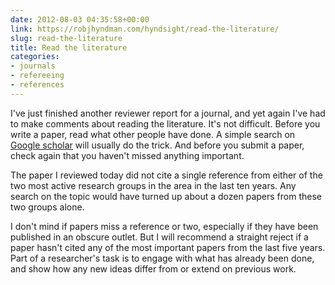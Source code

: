 ```yaml
---
date: 2012-08-03 04:35:58+00:00
link: https://robjhyndman.com/hyndsight/read-the-literature/
slug: read-the-literature
title: Read the literature
categories:
- journals
- refereeing
- references
---
```


I've just finished another reviewer report for a journal, and yet again I've had to make comments about reading the literature. It's not difficult. Before you write a paper, read what other people have done. A simple search on [Google scholar](http://scholar.google.com/) will usually do the trick. And before you submit a paper, check again that you haven't missed anything important.

The paper I reviewed today did not cite a single reference from either of the two most active research groups in the area in the last ten years. Any search on the topic would have turned up about a dozen papers from these two groups alone.

I don't mind if papers miss a reference or two, especially if they have been published in an obscure outlet. But I will recommend a straight reject if a paper hasn't cited any of the most important papers from the last five years. Part of a researcher's task is to engage with what has already been done, and show how any new ideas differ from or extend on previous work.
